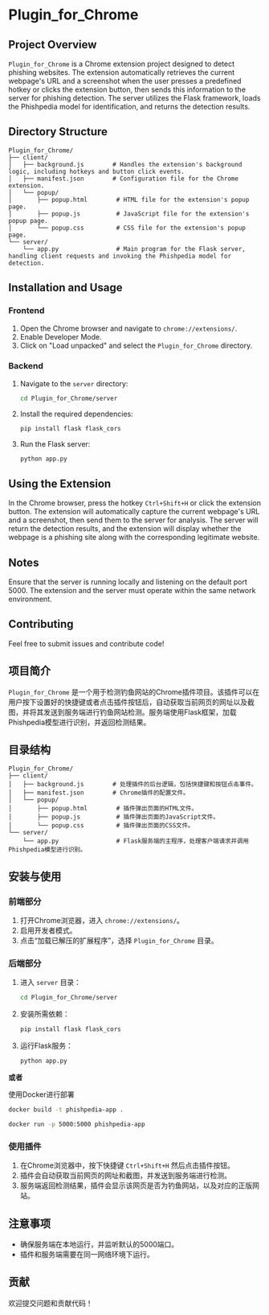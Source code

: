 # Plugin_for_Chrome

## Project Overview

`Plugin_for_Chrome` is a Chrome extension project designed to detect phishing websites. The extension automatically retrieves the current webpage's URL and a screenshot when the user presses a predefined hotkey or clicks the extension button, then sends this information to the server for phishing detection. The server utilizes the Flask framework, loads the Phishpedia model for identification, and returns the detection results.

## Directory Structure

```
Plugin_for_Chrome/
├── client/
│   ├── background.js        # Handles the extension's background logic, including hotkeys and button click events.
│   ├── manifest.json        # Configuration file for the Chrome extension.
│   └── popup/
│       ├── popup.html        # HTML file for the extension's popup page.
│       ├── popup.js          # JavaScript file for the extension's popup page.
│       └── popup.css         # CSS file for the extension's popup page.
└── server/
    └── app.py                # Main program for the Flask server, handling client requests and invoking the Phishpedia model for detection.
```

## Installation and Usage

### Frontend

1. Open the Chrome browser and navigate to `chrome://extensions/`.
2. Enable Developer Mode.
3. Click on "Load unpacked" and select the `Plugin_for_Chrome` directory.

### Backend

1. Navigate to the `server` directory:
    ```sh
    cd Plugin_for_Chrome/server
    ```
2. Install the required dependencies:
    ```sh
    pip install flask flask_cors
    ```
3. Run the Flask server:
    ```sh
    python app.py
    ```
## Using the Extension

In the Chrome browser, press the hotkey `Ctrl+Shift+H` or click the extension button.
The extension will automatically capture the current webpage's URL and a screenshot, then send them to the server for analysis.
The server will return the detection results, and the extension will display whether the webpage is a phishing site along with the corresponding legitimate website.

## Notes

Ensure that the server is running locally and listening on the default port 5000.
The extension and the server must operate within the same network environment.

## Contributing

Feel free to submit issues and contribute code!

## 项目简介

`Plugin_for_Chrome` 是一个用于检测钓鱼网站的Chrome插件项目。该插件可以在用户按下设置好的快捷键或者点击插件按钮后，自动获取当前网页的网址以及截图，并将其发送到服务端进行钓鱼网站检测。服务端使用Flask框架，加载Phishpedia模型进行识别，并返回检测结果。

## 目录结构

```
Plugin_for_Chrome/
├── client/
│   ├── background.js        # 处理插件的后台逻辑，包括快捷键和按钮点击事件。
│   ├── manifest.json        # Chrome插件的配置文件。
│   └── popup/
│       ├── popup.html        # 插件弹出页面的HTML文件。
│       ├── popup.js          # 插件弹出页面的JavaScript文件。
│       └── popup.css         # 插件弹出页面的CSS文件。
└── server/
    └── app.py                # Flask服务端的主程序，处理客户端请求并调用Phishpedia模型进行识别。

```

## 安装与使用

### 前端部分

1. 打开Chrome浏览器，进入 `chrome://extensions/`。
2. 启用开发者模式。
3. 点击“加载已解压的扩展程序”，选择 `Plugin_for_Chrome` 目录。

### 后端部分

1. 进入 `server` 目录：
    ```sh
    cd Plugin_for_Chrome/server
    ```
2. 安装所需依赖：
    ```sh
    pip install flask flask_cors
    ```
3. 运行Flask服务：
    ```sh
    python app.py
    ```
**或者**

使用Docker进行部署
```sh
docker build -t phishpedia-app .

docker run -p 5000:5000 phishpedia-app
```

### 使用插件

1. 在Chrome浏览器中，按下快捷键 `Ctrl+Shift+H` 然后点击插件按钮。
2. 插件会自动获取当前网页的网址和截图，并发送到服务端进行检测。
3. 服务端返回检测结果，插件会显示该网页是否为钓鱼网站，以及对应的正版网站。


## 注意事项

- 确保服务端在本地运行，并监听默认的5000端口。
- 插件和服务端需要在同一网络环境下运行。

## 贡献

欢迎提交问题和贡献代码！
